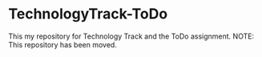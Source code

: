 # TechnologyTrack-ToDo
This my repository for Technology Track and the ToDo assignment.
NOTE: This repository has been moved.
